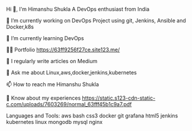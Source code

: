 Hi 👋, I'm Himanshu Shukla
A DevOps enthusiast from India

🔭 I’m currently working on DevOps Project using git, Jenkins, Ansible and Docker,k8s

🌱 I’m currently learning DevOps

👨‍💻 Portfolio https://63ff9256f27ce.site123.me/

📝 I regularly write articles on Medium 

💬 Ask me about Linux,aws,docker,jenkins,kubernetes

📫 How to reach me Himanshu Shukla

📄 Know about my experiences https://static.s123-cdn-static-c.com/uploads/7603269/normal_63fff45b1c9a7.pdf

Languages and Tools:
aws bash css3 docker git grafana html5 jenkins kubernetes linux mongodb mysql nginx
